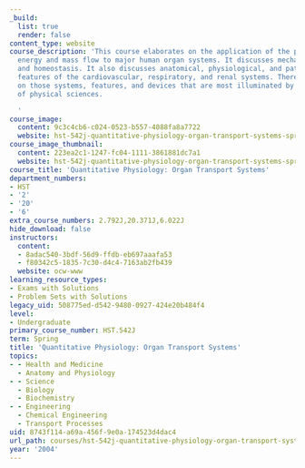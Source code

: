 ```yaml
---
_build:
  list: true
  render: false
content_type: website
course_description: 'This course elaborates on the application of the principles of
  energy and mass flow to major human organ systems. It discusses mechanisms of regulation
  and homeostasis. It also discusses anatomical, physiological, and pathophysiological
  features of the cardiovascular, respiratory, and renal systems. There is emphasis
  on those systems, features, and devices that are most illuminated by the methods
  of physical sciences.

  '
course_image:
  content: 9c3c4cb6-c024-0523-b557-4088fa8a7722
  website: hst-542j-quantitative-physiology-organ-transport-systems-spring-2004
course_image_thumbnail:
  content: 223ea2c1-1247-fc04-1111-3861881dc7a1
  website: hst-542j-quantitative-physiology-organ-transport-systems-spring-2004
course_title: 'Quantitative Physiology: Organ Transport Systems'
department_numbers:
- HST
- '2'
- '20'
- '6'
extra_course_numbers: 2.792J,20.371J,6.022J
hide_download: false
instructors:
  content:
  - 8adac540-3bdf-56d9-ffdb-eb697aaafa53
  - f80342c5-1835-7c30-d4c4-7163ab2fb439
  website: ocw-www
learning_resource_types:
- Exams with Solutions
- Problem Sets with Solutions
legacy_uid: 508775ed-d542-9480-0927-424e20b484f4
level:
- Undergraduate
primary_course_number: HST.542J
term: Spring
title: 'Quantitative Physiology: Organ Transport Systems'
topics:
- - Health and Medicine
  - Anatomy and Physiology
- - Science
  - Biology
  - Biochemistry
- - Engineering
  - Chemical Engineering
  - Transport Processes
uid: 8743f114-a69a-456f-9e0a-174523d4dac4
url_path: courses/hst-542j-quantitative-physiology-organ-transport-systems-spring-2004
year: '2004'
---
```


